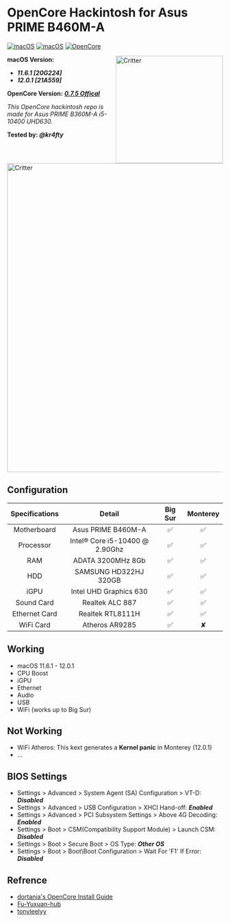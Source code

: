 # OpenCore Hackintosh for Asus PRIME B460M-A

[![macOS](https://img.shields.io/badge/macOS-11.6.1-orange)](https://web.archive.org/web/20211018064504/https://www.apple.com/macos/big-sur/)
[![macOS](https://img.shields.io/badge/macOS-12.0.1-orange)](https://www.apple.com/es/macos/monterey/)
[![OpenCore](https://img.shields.io/badge/OpenCore-0.7.5-9cf)](https://github.com/acidanthera/OpenCorePkg)

<img align="right" src="https://i.ibb.co/T103KDc/del3rk1-177dea3e-01d6-4c32-bcfd-8927b7bc8364.png" alt="Critter" width="250">


**macOS Version:**
 * ***11.6.1 [20G224]***
 * ***12.0.1 [21A559]***

**OpenCore Version:** ***[0.7.5 Offical](https://github.com/acidanthera/OpenCorePkg/releases/tag/0.7.5)***

 *This OpenCore hackintosh repo is made for Asus PRIME B360M-A i5-10400 UHD630.*

 **Tested by: _@kr4fty_**
<br />
<br />
<br />
<img align="center" src="https://i.ibb.co/jMh8vDj/Captura-de-Pantalla-2021-12-07-a-la-s-14-25-05.png" alt="Critter" width="720">

## Configuration

| Specifications | Detail | Big Sur | Monterey |
| :------------: | :------: | :--------: | :--------: |
| Motherboard | Asus PRIME B460M-A | ✅ | ✅ |
| Processor | Intel® Core i5-10400 @ 2.90Ghz | ✅ | ✅ |
| RAM | ADATA 3200MHz 8Gb | ✅ | ✅ |
| HDD | SAMSUNG HD322HJ 320GB | ✅ | ✅ |
| iGPU | Intel UHD Graphics 630 | ✅ | ✅ |
| Sound Card | Realtek ALC 887 | ✅ | ✅ |
| Ethernet Card | Realtek RTL8111H | ✅ | ✅ |
| WiFi Card | Atheros AR9285 | ✅ | ✘ |

## Working

- macOS 11.6.1 - 12.0.1
- CPU Boost
- iGPU
- Ethernet
- Audio
- USB
- WiFi (works up to Big Sur)

## Not Working
- WiFi Atheros: This kext generates a **Kernel panic** in Monterey (12.0.1)
- ...

## BIOS Settings
 - Settings > Advanced > System Agent (SA) Configuration > VT-D: ***Disabled***
 - Settings > Advanced > USB Configuration > XHCI Hand-off: ***Enabled***
 - Settings > Advanced > PCI Subsystem Settings > Above 4G Decoding: ***Enabled***
 - Settings > Boot > CSM(Compatibility Support Module) > Launch CSM: ***Disabled***
 - Settings > Boot > Secure Boot > OS Type: ***Other OS***
 - Settings > Boot > Boot\Boot Configuration > Wait For 'F1' If Error: ***Disabled***

## Refrence

- [dortania's OpenCore Install Guide](https://dortania.github.io/OpenCore-Install-Guide/)
- [Fu-Yuxuan-hub](https://github.com/Fu-Yuxuan-hub/ASUS-TUF-GAMING-B460M-PLUS-HACKINTOSH)
- [tonyleelyy](https://github.com/tonyleelyy/OpenCore-Hackintosh-Asus-PRIME-B360M-A)
